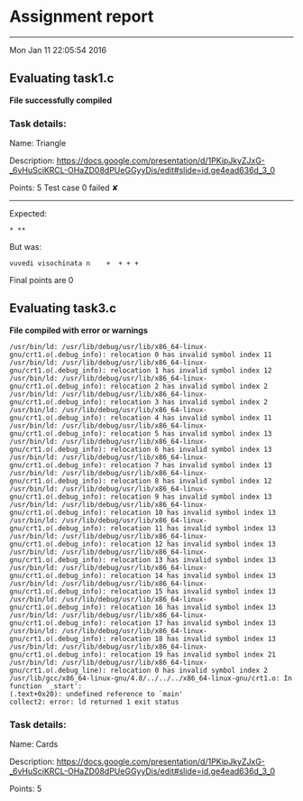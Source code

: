 # Assignment report
---
Mon Jan 11 22:05:54 2016

## Evaluating task1.c

**File successfully compiled**

### Task details:

Name: Triangle

Description: https://docs.google.com/presentation/d/1PKipJkyZJxG-_6vHuSciKRCL-OHaZD08dPUeGGyyDis/edit#slide=id.ge4ead636d_3_0

Points: 5
Test case 0 failed ✘ 

---
Expected:
```
* **
```
But was:
```
vuvedi visochinata n    +  + + +
```

 Final points are 0
## Evaluating task3.c

**File compiled with error or warnings**

```
/usr/bin/ld: /usr/lib/debug/usr/lib/x86_64-linux-gnu/crt1.o(.debug_info): relocation 0 has invalid symbol index 11
/usr/bin/ld: /usr/lib/debug/usr/lib/x86_64-linux-gnu/crt1.o(.debug_info): relocation 1 has invalid symbol index 12
/usr/bin/ld: /usr/lib/debug/usr/lib/x86_64-linux-gnu/crt1.o(.debug_info): relocation 2 has invalid symbol index 2
/usr/bin/ld: /usr/lib/debug/usr/lib/x86_64-linux-gnu/crt1.o(.debug_info): relocation 3 has invalid symbol index 2
/usr/bin/ld: /usr/lib/debug/usr/lib/x86_64-linux-gnu/crt1.o(.debug_info): relocation 4 has invalid symbol index 11
/usr/bin/ld: /usr/lib/debug/usr/lib/x86_64-linux-gnu/crt1.o(.debug_info): relocation 5 has invalid symbol index 13
/usr/bin/ld: /usr/lib/debug/usr/lib/x86_64-linux-gnu/crt1.o(.debug_info): relocation 6 has invalid symbol index 13
/usr/bin/ld: /usr/lib/debug/usr/lib/x86_64-linux-gnu/crt1.o(.debug_info): relocation 7 has invalid symbol index 13
/usr/bin/ld: /usr/lib/debug/usr/lib/x86_64-linux-gnu/crt1.o(.debug_info): relocation 8 has invalid symbol index 12
/usr/bin/ld: /usr/lib/debug/usr/lib/x86_64-linux-gnu/crt1.o(.debug_info): relocation 9 has invalid symbol index 13
/usr/bin/ld: /usr/lib/debug/usr/lib/x86_64-linux-gnu/crt1.o(.debug_info): relocation 10 has invalid symbol index 13
/usr/bin/ld: /usr/lib/debug/usr/lib/x86_64-linux-gnu/crt1.o(.debug_info): relocation 11 has invalid symbol index 13
/usr/bin/ld: /usr/lib/debug/usr/lib/x86_64-linux-gnu/crt1.o(.debug_info): relocation 12 has invalid symbol index 13
/usr/bin/ld: /usr/lib/debug/usr/lib/x86_64-linux-gnu/crt1.o(.debug_info): relocation 13 has invalid symbol index 13
/usr/bin/ld: /usr/lib/debug/usr/lib/x86_64-linux-gnu/crt1.o(.debug_info): relocation 14 has invalid symbol index 13
/usr/bin/ld: /usr/lib/debug/usr/lib/x86_64-linux-gnu/crt1.o(.debug_info): relocation 15 has invalid symbol index 13
/usr/bin/ld: /usr/lib/debug/usr/lib/x86_64-linux-gnu/crt1.o(.debug_info): relocation 16 has invalid symbol index 13
/usr/bin/ld: /usr/lib/debug/usr/lib/x86_64-linux-gnu/crt1.o(.debug_info): relocation 17 has invalid symbol index 13
/usr/bin/ld: /usr/lib/debug/usr/lib/x86_64-linux-gnu/crt1.o(.debug_info): relocation 18 has invalid symbol index 13
/usr/bin/ld: /usr/lib/debug/usr/lib/x86_64-linux-gnu/crt1.o(.debug_info): relocation 19 has invalid symbol index 21
/usr/bin/ld: /usr/lib/debug/usr/lib/x86_64-linux-gnu/crt1.o(.debug_line): relocation 0 has invalid symbol index 2
/usr/lib/gcc/x86_64-linux-gnu/4.8/../../../x86_64-linux-gnu/crt1.o: In function `_start':
(.text+0x20): undefined reference to `main'
collect2: error: ld returned 1 exit status
```

### Task details:

Name: Cards

Description: https://docs.google.com/presentation/d/1PKipJkyZJxG-_6vHuSciKRCL-OHaZD08dPUeGGyyDis/edit#slide=id.ge4ead636d_3_0

Points: 5
